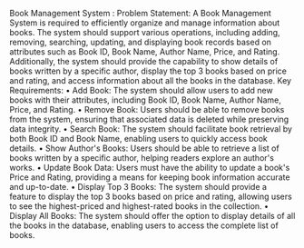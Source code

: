 Book Management System :
Problem Statement:
A Book Management System is required to efficiently organize and manage 
information about books. The system should support various operations, 
including adding, removing, searching, updating, and displaying book records 
based on attributes such as Book ID, Book Name, Author Name, Price, and 
Rating. Additionally, the system should provide the capability to show details 
of books written by a specific author, display the top 3 books based on price 
and rating, and access information about all the books in the database.
Key Requirements:
• Add Book: The system should allow users to add new books with their 
attributes, including Book ID, Book Name, Author Name, Price, and 
Rating.
• Remove Book: Users should be able to remove books from the system, 
ensuring that associated data is deleted while preserving data integrity.
• Search Book: The system should facilitate book retrieval by both Book 
ID and Book Name, enabling users to quickly access book details.
• Show Author's Books: Users should be able to retrieve a list of books 
written by a specific author, helping readers explore an author's works.
• Update Book Data: Users must have the ability to update a book's Price 
and Rating, providing a means for keeping book information accurate 
and up-to-date.
• Display Top 3 Books: The system should provide a feature to display 
the top 3 books based on price and rating, allowing users to see the 
highest-priced and highest-rated books in the collection.
• Display All Books: The system should offer the option to display 
details of all the books in the database, enabling users to access the 
complete list of books.
